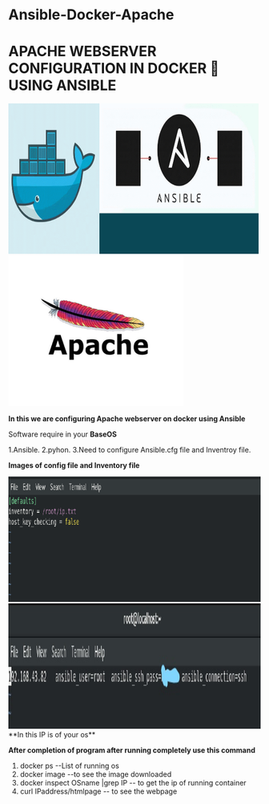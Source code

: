 # Ansible-Docker-Apache
 **<h1>APACHE WEBSERVER CONFIGURATION IN DOCKER 🐋 USING ANSIBLE</h1>**

<img src="https://github.com/Rits333/Ansible-Docker-Apache/blob/master/images/ert.gif" alt="Ansible and docker " width="500" height="300">
<img src="https://github.com/Rits333/Ansible-Docker-Apache/blob/master/images/apachehero.jpg" alt="Apache " width="350" height="300">

**In this we are configuring Apache webserver on docker using Ansible**

Software require in your **BaseOS**

1.Ansible.
2.pyhon.
3.Need to configure Ansible.cfg file and Inventroy file.

**Images of config file and Inventory file**


<img src="https://github.com/Rits333/Ansible-Docker-Apache/blob/master/images/1606485906240.png" alt="Config file" width="520" height="250">

<img src="https://github.com/Rits333/Ansible-Docker-Apache/blob/master/images/Inked1606485879335_LI.jpg" alt="Inventory" width="560" height="250">
**In this IP is of your os**



**After completion of program after running completely use this command**

1. docker ps     --List of running os 
2. docker image   --to see the image downloaded
3. docker inspect OSname |grep IP   -- to get the ip of running container
4. curl IPaddress/htmlpage    -- to see the webpage

